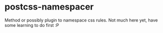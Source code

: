 postcss-namespacer
==================

Method or possibly plugin to namespace css rules. Not much here yet, have some learning to do first :P
